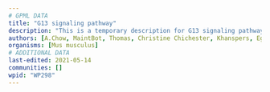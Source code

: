 ```yaml
---
# GPML DATA
title: "G13 signaling pathway"
description: "This is a temporary description for G13 signaling pathway"
authors: [A.Chow, MaintBot, Thomas, Christine Chichester, Khanspers, Egonw, Eweitz]
organisms: [Mus musculus]
# ADDITIONAL DATA
last-edited: 2021-05-14
communities: []
wpid: "WP298"
---
```

